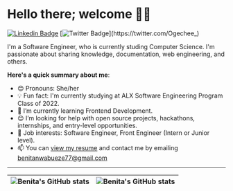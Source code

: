 # Hello there; welcome 👋🏾

[![Linkedin Badge](https://img.shields.io/badge/-iambenita-blue?style=for-the-badge&logo=Linkedin&logoColor=white&link=https://www.linkedin.com/in/nwabueze-benita)](https://www.linkedin.com/in/nwabueze-benita) [![Twitter Badge](https://img.shields.io/badge/-@iambenita-1ca0f1?style=for-the-badge&logo=twitter&logoColor=white&link=https://twitter.com/Ogechee_)](https://twitter.com/Ogechee_)

I'm a Software Engineer, who is currently studing Computer Science. I'm passionate about sharing knowledge, documentation, web engineering, and others.

**Here's a quick summary about me**:

- 😊 Pronouns: She/her
- 💡 Fun fact: I'm currently studying at ALX Software Engineering Program Class of 2022.
- 🌱 I’m currently learning Frontend Development.
- 😊 I’m looking for help with open source projects, hackathons, internships, and entry-level opportunities.
- 💼 Job interests: Software Engineer, Front Engineer (Intern or Junior level).
- 📫 You can [view my resume](https://www.linkedin.com/in/nwabueze-benita) and contact me by emailing benitanwabueze77@gmail.com

---

| <img align="center" src="https://github-readme-stats.vercel.app/api?username=Ben-ita66&show_icons=true&include_all_commits=true&hide_border=true" alt="Benita's GitHub stats" /> | <img align="center" src="https://github-readme-stats.vercel.app/api/top-langs/?username=Ben-ita66&langs_count=8&layout=compact&hide_border=true" alt="Benita's GitHub stats" /> |
| ------------- | ------------- |
